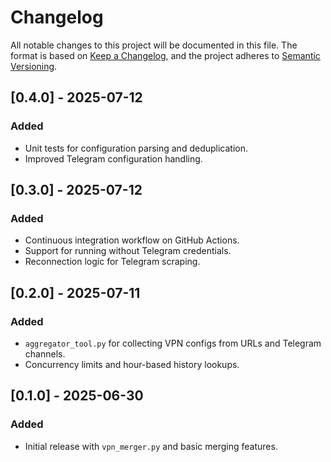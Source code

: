# Changelog

All notable changes to this project will be documented in this file.
The format is based on [Keep a Changelog](https://keepachangelog.com/en/1.0.0/), and the project adheres to [Semantic Versioning](https://semver.org/).

## [0.4.0] - 2025-07-12
### Added
- Unit tests for configuration parsing and deduplication.
- Improved Telegram configuration handling.

## [0.3.0] - 2025-07-12
### Added
- Continuous integration workflow on GitHub Actions.
- Support for running without Telegram credentials.
- Reconnection logic for Telegram scraping.

## [0.2.0] - 2025-07-11
### Added
- `aggregator_tool.py` for collecting VPN configs from URLs and Telegram channels.
- Concurrency limits and hour-based history lookups.

## [0.1.0] - 2025-06-30
### Added
- Initial release with `vpn_merger.py` and basic merging features.

